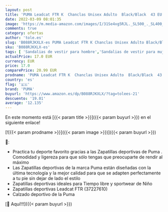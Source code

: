 ```yaml
---
layout: post
title: 'PUMA Leadcat FTR K  Chanclas Unisex Adulto  Black/Black  43 EU'
date: 2022-03-09 08:01:35
image: 'https://m.media-amazon.com/images/I/31Se4xg5RJL._SL500_._SL400_.jpg'
comments: true
category: ofertas
author: 'tole.es'
slug: 'B088RJKXLX-es PUMA Leadcat FTR K Chanclas Unisex Adulto Black/Black 43 EU'
sku: 'B088RJKXLX-es'
tags: [ 'Sandalias de vestir para hombre','Sandalias de vestir para mujer','Sandalias y palas de mujer','Zapatos','Zapatos para hombre','Zapatos para mujer','Zapatos y complementos','chanclas','puma', ]
actualPrice: 17.0 EUR
currency: EUR
price: 17.0
comparePrice: 20.99 EUR
prodname: 'PUMA Leadcat FTR K  Chanclas Unisex Adulto  Black/Black  43 EU'
country: 'es'
flag: '🇪🇸'
brand: 'PUMA'
buyurl: 'https://www.amazon.es/dp/B088RJKXLX/?tag=tolees-21'
descuento: '19.01'
average: '12.135'
---
```


En este momento está [{{< param title >}}]({{< param buyurl >}}) en el siguiente enlace!

[![{{< param prodname >}}]({{< param image >}})]({{< param buyurl >}})

🔎:

- Practica tu deporte favorito gracias a las Zapatillas deportivas de Puma . Comodidad y ligereza para que sólo tengas que preocuparte de rendir al máximo
- Las Zapatillas deportivas de la marca Puma están diseñadas con la última tecnología y la mejor calidad para que se adapten perfectamente a tu pie sin dejar de lado el estilo
- Zapatillas deportivas ideales para Tiempo libre y sportwear de Niño
- Zapatillas deportivas Leadcat FTR (37227610)
- Calzado deportivo de la Puma

[🛒 Aquí!!!]({{< param buyurl >}})

